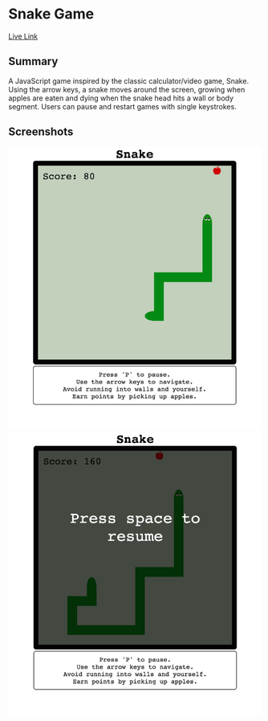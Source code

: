 # Snake Game
[Live Link][live]

[live]: http://katamartin.github.io/snake/html/index.html


## Summary

A JavaScript game inspired by the classic calculator/video game, Snake. Using
the arrow keys, a snake moves around the screen, growing when apples are eaten
and dying when the snake head hits a wall or body segment. Users can pause and
restart games with single keystrokes.

## Screenshots
![play]
![pause]

[play]: ./docs/play.png
[pause]: ./docs/pause.png
